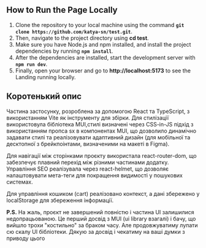 ## How to Run the Page Locally

1. Clone the repository to your local machine using the command **`git clone https://github.com/katya-sn/test.git`**.
2. Then, navigate to the project directory using **cd test**.
3. Make sure you have Node.js and npm installed, and install the project dependencies by running **`npm install`**.
4. After the dependencies are installed, start the development server with **`npm run dev`**.
5. Finally, open your browser and go to **http://localhost:5173** to see the Landing running locally.

## Коротенький опис

Частина застосунку, розроблена за допомогою React та TypeScript, з використанням Vite як інструменту для збірки. Для стилізації використовула бібліотека MUI,стилі визначені через CSS-in-JS підхід з використанням пропса sx в компонентах MUI, що дозволило динамічно задавати стилі та реалізовувати адаптивний дизайн (для мобільної та десктопної з брейкпоінтами, визначеними на макеті в Figma).

Для навігації між сторінками проєкту використала react-router-dom, що забезпечує плавний перехід між різними частинами додатку. Управління SEO реалізувала через react-helmet, що дозволяє налаштовувати мета-теги для покращення видимості у пошукових системах.

Для управління кошиком (cart) реалізовано контекст, а дані збережено у localStorage для збереження інформації.

**P.S.**
На жаль, проєкт не завершений повністю і частина UI залишилися недопрацьованою.
Це перший досвід з MUI (ui library взагалі) і бачу, що вийшло трохи "костильно" за браком часу. 
Але продовжуватиму лупати сю скалу UI бібліотеки.
Дякую за досвід і чекатиму на ваші думки з приводу цього
